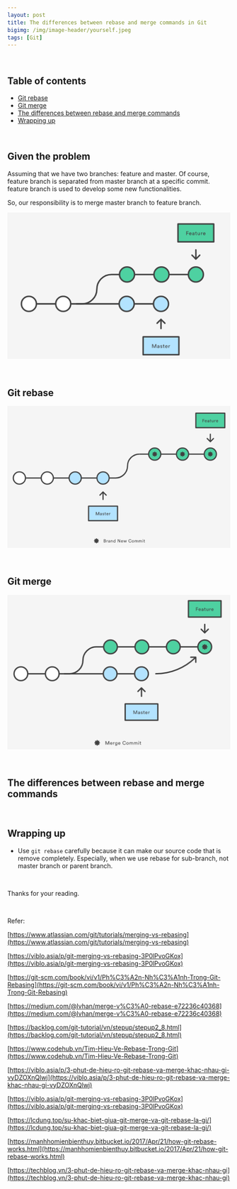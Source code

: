 ```yaml
---
layout: post
title: The differences between rebase and merge commands in Git
bigimg: /img/image-header/yourself.jpeg
tags: [Git]
---
```





<br>

## Table of contents
- [Git rebase](#git-rebase)
- [Git merge](#git-merge)
- [The differences between rebase and merge commands](#the-differences-between-rebase-and-merge-commands)
- [Wrapping up](#wrapping-up)

<br>

## Given the problem
Assuming that we have two branches: feature and master. Of course, feature branch is separated from master branch at a specific commit. feature branch is used to develop some new functionalities.

So, our responsibility is to merge master branch to feature branch. 

![](../../img/devops/version-control-system/git/merge-rebase/summary-rebase-merge.png)

<br>

## Git rebase


![](../../img/devops/version-control-system/git/merge-rebase/git-rebase.png)


<br>

## Git merge


![](../../img/devops/version-control-system/git/merge-rebase/git-merge.png)

<br>

## The differences between rebase and merge commands



<br>

## Wrapping up
- Use ```git rebase``` carefully because it can make our source code that is remove completely. Especially, when we use rebase for sub-branch, not master branch or parent branch.

<br>

Thanks for your reading.

<br>

Refer:

[https://www.atlassian.com/git/tutorials/merging-vs-rebasing](https://www.atlassian.com/git/tutorials/merging-vs-rebasing)

[https://viblo.asia/p/git-merging-vs-rebasing-3P0lPvoGKox](https://viblo.asia/p/git-merging-vs-rebasing-3P0lPvoGKox)

[https://git-scm.com/book/vi/v1/Ph%C3%A2n-Nh%C3%A1nh-Trong-Git-Rebasing](https://git-scm.com/book/vi/v1/Ph%C3%A2n-Nh%C3%A1nh-Trong-Git-Rebasing)

[https://medium.com/@lvhan/merge-v%C3%A0-rebase-e72236c40368](https://medium.com/@lvhan/merge-v%C3%A0-rebase-e72236c40368)

[https://backlog.com/git-tutorial/vn/stepup/stepup2_8.html](https://backlog.com/git-tutorial/vn/stepup/stepup2_8.html)

[https://www.codehub.vn/Tim-Hieu-Ve-Rebase-Trong-Git](https://www.codehub.vn/Tim-Hieu-Ve-Rebase-Trong-Git)

[https://viblo.asia/p/3-phut-de-hieu-ro-git-rebase-va-merge-khac-nhau-gi-vyDZOXnQlwj](https://viblo.asia/p/3-phut-de-hieu-ro-git-rebase-va-merge-khac-nhau-gi-vyDZOXnQlwj)

[https://viblo.asia/p/git-merging-vs-rebasing-3P0lPvoGKox](https://viblo.asia/p/git-merging-vs-rebasing-3P0lPvoGKox)

[https://lcdung.top/su-khac-biet-giua-git-merge-va-git-rebase-la-gi/](https://lcdung.top/su-khac-biet-giua-git-merge-va-git-rebase-la-gi/)

[https://manhhomienbienthuy.bitbucket.io/2017/Apr/21/how-git-rebase-works.html](https://manhhomienbienthuy.bitbucket.io/2017/Apr/21/how-git-rebase-works.html)

[https://techblog.vn/3-phut-de-hieu-ro-git-rebase-va-merge-khac-nhau-gi](https://techblog.vn/3-phut-de-hieu-ro-git-rebase-va-merge-khac-nhau-gi)